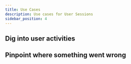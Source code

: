 ```yaml
---
title: Use Cases
description: Use cases for User Sessions
sidebar_position: 4
---
```


## Dig into user activities

## Pinpoint where something went wrong